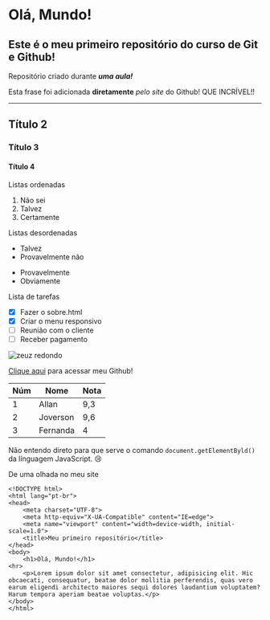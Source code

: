 # Olá, Mundo!
Este é o meu primeiro repositório do curso de **Git e Github!**
---

Repositório criado durante __*uma aula!*__

Esta frase foi adicionada **diretamente** *pelo site* do Github! QUE INCRÍVEL!!
***

## Título 2

### Título 3

#### Título 4

Listas ordenadas
1. Não sei
2. Talvez
3. Certamente


Listas desordenadas
- Talvez
- Provavelmente não

* Provavelmente
* Obviamente


Lista de tarefas
- [x] Fazer o sobre.html
- [x] Criar o menu responsivo
- [ ] Reunião com o cliente
- [ ] Receber pagamento

![zeuz redondo](https://github.com/Allan-Carlos/exercicios-e-desafios/assets/89498717/84225ffe-6cc8-4106-a332-b003f127044e)

[Clique aqui](https://github.com/Allan-Carlos) para acessar meu Github!


Núm | Nome | Nota
---|---|---
1 | Allan | 9,3
2 | Joverson | 9,6
3 | Fernanda | 4

Não entendo direto para que serve o comando `document.getElementByld()` da línguagem JavaScript. 😢

De uma olhada no meu site
```
<!DOCTYPE html>
<html lang="pt-br">
<head>
    <meta charset="UTF-8">
    <meta http-equiv="X-UA-Compatible" content="IE=edge">
    <meta name="viewport" content="width=device-width, initial-scale=1.0">
    <title>Meu primeiro repositório</title>
</head>
<body>
    <h1>Olá, Mundo!</h1>
<hr>
    <p>Lorem ipsum dolor sit amet consectetur, adipisicing elit. Hic obcaecati, consequatur, beatae dolor mollitia perferendis, quas vero earum eligendi architecto maiores sequi dolores laudantium voluptatem? Harum tempora aperiam beatae voluptas.</p>
</body>
</html>
```
